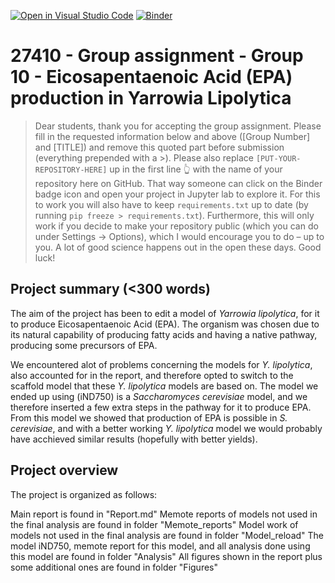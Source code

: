 [![Open in Visual Studio Code](https://classroom.github.com/assets/open-in-vscode-718a45dd9cf7e7f842a935f5ebbe5719a5e09af4491e668f4dbf3b35d5cca122.svg)](https://classroom.github.com/online_ide?assignment_repo_id=12060745&assignment_repo_type=AssignmentRepo)
[![Binder](https://mybinder.org/badge_logo.svg)](https://mybinder.org/v2/gh/27410/[PUT-YOUR-REPOSITORY-HERE]/main)

# 27410 - Group assignment - Group 10 - Eicosapentaenoic Acid (EPA) production in Yarrowia Lipolytica

> Dear students, thank you for accepting the group assignment. Please fill in the
> requested information below and above ([Group Number] and [TITLE]) and remove this quoted part before submission (everything prepended with a >).
> Please also replace `[PUT-YOUR-REPOSITORY-HERE]` up in the first line 👆 with the name of your repository here on GitHub.
> That way someone can click on the Binder badge icon and open your project in Jupyter lab to explore it.
> For this to work you will also have to keep `requirements.txt` up to date (by running `pip freeze > requirements.txt`).
> Furthermore, this will only work if you decide to make your repository public (which you can do under Settings -> Options),
> which I would encourage you to do – up to you. A lot of good science happens out in the open these days.
> Good luck!

## Project summary (<300 words)
The aim of the project has been to edit a model of *Yarrowia lipolytica*, for it to produce Eicosapentaenoic Acid (EPA). The organism was chosen due to its natural capability of producing fatty acids and having a native pathway, producing some precursors of EPA. 

We encountered alot of problems concerning the models for *Y. lipolytica*, also accounted for in the report, and therefore opted to switch to the scaffold model that these *Y. lipolytica* models are based on. The model we ended up using (iND750) is a *Saccharomyces cerevisiae* model, and we therefore inserted a few extra steps in the pathway for it to produce EPA. From this model we showed that production of EPA is possible in *S. cerevisiae*, and with a better working *Y. lipolytica* model we would probably have acchieved similar results (hopefully with better yields).

## Project overview
The project is organized as follows:

Main report is found in "Report.md"
Memote reports of models not used in the final analysis are found in folder "Memote_reports"
Model work of models not used in the final analysis are found in folder "Model_reload"
The model iND750, memote report for this model, and all analysis done using this model are found in folder "Analysis"
All figures shown in the report plus some additional ones are found in folder "Figures"